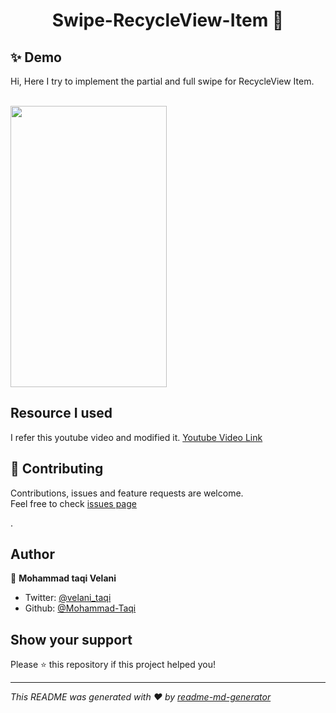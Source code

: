 <h1 align="center">Swipe-RecycleView-Item 👋</h1>

## ✨ Demo

Hi,
Here I try to implement the partial and full swipe for RecycleView Item.<br /><br />

<img src="https://user-images.githubusercontent.com/60095441/213108685-a35d36fe-01d6-4d63-b923-c1fd9c914de1.gif" width="250" height="450"/>

## Resource I used
I refer this youtube video and modified it.
<a href="https://youtu.be/Cam2AvfJilY" target="https://youtu.be/Cam2AvfJilY">Youtube Video Link</a>

## 🤝 Contributing

Contributions, issues and feature requests are welcome.<br />
Feel free to check [issues page](https://github.com/Mohammad-Taqi/Swipe-RecycleView-Item/issues)


.<br />

## Author

👤 **Mohammad taqi Velani**

- Twitter: [@velani_taqi](https://twitter.com/velani_taqi)
- Github: [@Mohammad-Taqi](https://github.com/Mohammad-Taqi)

## Show your support

Please ⭐️ this repository if this project helped you!




---

_This README was generated with ❤️ by [readme-md-generator](https://github.com/kefranabg/readme-md-generator)_
